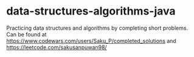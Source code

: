 # data-structures-algorithms-java

Practicing data structures and algorithms by completing short problems. Can be found at https://www.codewars.com/users/Saku_P/completed_solutions and https://leetcode.com/sakusanpuwan98/
